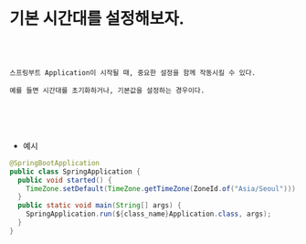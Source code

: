 # 기본 시간대를 설정해보자.

<br /><br />

```
스프링부트 Application이 시작될 때, 중요한 설정을 함께 작동시킬 수 있다.

예를 들면 시간대를 초기화하거나, 기본값을 설정하는 경우이다.
```

<br /><br /><br />

* 예시
```java
@SpringBootApplication
public class SpringApplication {
  public void started() {
    TimeZone.setDefault(TimeZone.getTimeZone(ZoneId.of("Asia/Seoul")));
  }
  public static void main(String[] args) {
    SpringApplication.run(${class_name}Application.class, args);
  }
}
```
